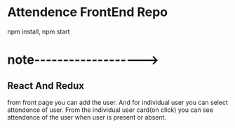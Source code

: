 # Attendence FrontEnd Repo
npm install,
npm start


# note------------------->
## React And Redux

from front page you can add the user.
And for individual user you can select attendence of user.
From the individual user card(on click) you can see attendence of the user when user is present or absent.

